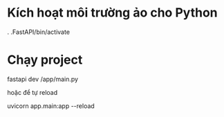 # Kích hoạt môi trường ảo cho Python

. .FastAPI/bin/activate

# Chạy project

fastapi dev /app/main.py

hoặc để tự reload

uvicorn app.main:app --reload



